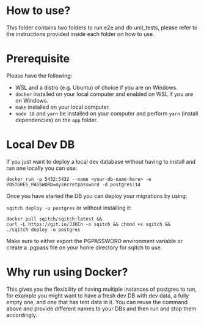 # How to use?

This folder contains two folders to run e2e and db unit_tests, please refer to the instructions provided inside each folder on how to use.

# Prerequisite

Please have the following:

- WSL and a distro (e.g. Ubuntu) of choice if you are on Windows.
- `docker` installed on your local computer and enabled on WSL if you are on Windows.
- `make` installed on your local computer.
- `node 18` and `yarn` be installed on your computer and perform `yarn` (install dependencies) on the `app` folder.

# Local Dev DB

If you just want to deploy a local dev database without having to install and run one locally you can use:

`docker run -p 5432:5432 --name <your-db-name-here> -e POSTGRES_PASSWORD=mysecretpassword -d postgres:14`

Once you have started the DB you can deploy your migrations by using:

`sqitch deploy -u postgres` or without installing it:

```
docker pull sqitch/sqitch:latest &&
curl -L https://git.io/JJKCn -o sqitch && chmod +x sqitch &&
./sqitch deploy -u postgres
```

Make sure to either export the PGPASSWORD environment variable or create a .pgpass file on your home directory for sqitch to use.

# Why run using Docker?

This gives you the flexibility of having multiple instances of postgres to run, for example you might want to have a fresh dev DB with dev data, a fully empty one, and one that has test data in it. You can reuse the command above and provide different names to your DBs and then run and stop them accordingly.
